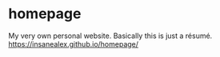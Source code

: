 # homepage
My very own personal website. Basically this is just a résumé.
https://insanealex.github.io/homepage/
